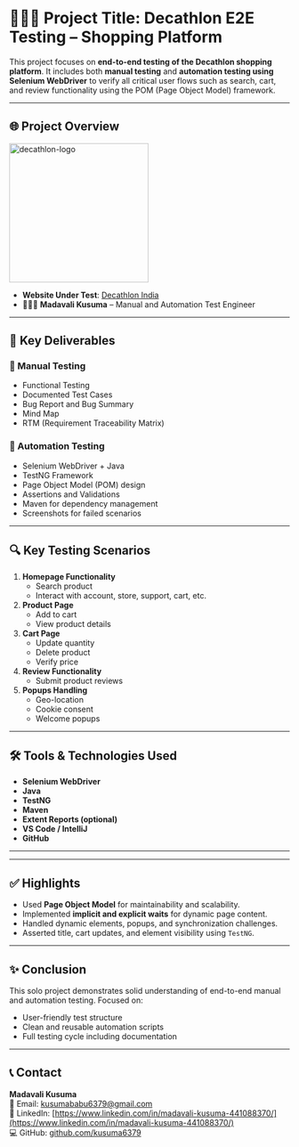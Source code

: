# 👩🏻‍💻 Project Title: Decathlon E2E Testing – Shopping Platform

This project focuses on **end-to-end testing of the Decathlon shopping platform**. It includes both **manual testing** and **automation testing using Selenium WebDriver** to verify all critical user flows such as search, cart, and review functionality using the POM (Page Object Model) framework.

---

## 🌐 Project Overview




<img width="250" alt="decathlon-logo" src="https://www.decathlon.in/_next/image?url=https%3A%2F%2Fwww.decathlon.in%2F_logo.jpg&w=384&q=75" />

- **Website Under Test**: [Decathlon India](https://www.decathlon.in)
- 👩🏻‍💻 **Madavali Kusuma** – Manual and Automation Test Engineer

---

## 📑 Key Deliverables

### 🧪 Manual Testing
- Functional Testing
- Documented Test Cases
- Bug Report and Bug Summary
- Mind Map
- RTM (Requirement Traceability Matrix)

### 🤖 Automation Testing
- Selenium WebDriver + Java
- TestNG Framework
- Page Object Model (POM) design
- Assertions and Validations
- Maven for dependency management
- Screenshots for failed scenarios

---

## 🔍 Key Testing Scenarios

1. **Homepage Functionality**
   - Search product
   - Interact with account, store, support, cart, etc.
2. **Product Page**
   - Add to cart
   - View product details
3. **Cart Page**
   - Update quantity
   - Delete product
   - Verify price
4. **Review Functionality**
   - Submit product reviews
5. **Popups Handling**
   - Geo-location
   - Cookie consent
   - Welcome popups

---

## 🛠️ Tools & Technologies Used

- **Selenium WebDriver**
- **Java**
- **TestNG**
- **Maven**
- **Extent Reports (optional)**
- **VS Code / IntelliJ**
- **GitHub**

---


---

## ✅ Highlights

- Used **Page Object Model** for maintainability and scalability.
- Implemented **implicit and explicit waits** for dynamic page content.
- Handled dynamic elements, popups, and synchronization challenges.
- Asserted title, cart updates, and element visibility using `TestNG`.

---

## ✨ Conclusion

This solo project demonstrates solid understanding of end-to-end manual and automation testing. Focused on:
- User-friendly test structure
- Clean and reusable automation scripts
- Full testing cycle including documentation

---

## 📞 Contact

**Madavali Kusuma**  
📧 Email: kusumababu6379@gmail.com  
🔗 LinkedIn: [https://www.linkedin.com/in/madavali-kusuma-441088370/](https://www.linkedin.com/in/madavali-kusuma-441088370/)  
💻 GitHub: [github.com/kusuma6379](https://github.com/kusuma6379)



